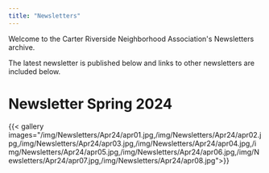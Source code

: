 ```yaml
---
title: "Newsletters"
---
```


Welcome to the Carter Riverside Neighborhood Association's Newsletters archive.

The latest newsletter is published below and links to other newsletters are included below.

# Newsletter Spring 2024
{{< gallery images="/img/Newsletters/Apr24/apr01.jpg,/img/Newsletters/Apr24/apr02.jpg,/img/Newsletters/Apr24/apr03.jpg,/img/Newsletters/Apr24/apr04.jpg,/img/Newsletters/Apr24/apr05.jpg,/img/Newsletters/Apr24/apr06.jpg,/img/Newsletters/Apr24/apr07.jpg,/img/Newsletters/Apr24/apr08.jpg">}}

